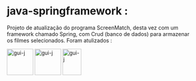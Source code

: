 # java-springframework :
Projeto de atualização do programa ScreenMatch, desta vez com um framework chamado Spring, com Crud (banco de dados) para armazenar os filmes selecionados.
Foram atulizados :

<img align="center" alt="gui-j" height="70" width="70" src="https://cdn.jsdelivr.net/gh/devicons/devicon/icons/java/java-original-wordmark.svg">
<img align="center" alt="gui-j" height="70" width="70" src="https://cdn.jsdelivr.net/gh/devicons/devicon/icons/spring/spring-original-wordmark.svg">
<img align="center" alt="gui-j" height="70" width="50" src="https://cdn.jsdelivr.net/gh/devicons/devicon/icons/maya/maya-original.svg">
          

           
          
